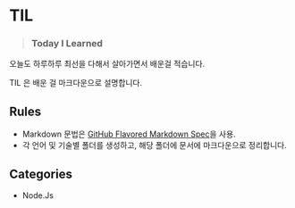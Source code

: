 # TIL

> ### Today I Learned

오늘도 하루하루 최선을 다해서 살아가면서 배운걸 적습니다.

TIL 은 배운 걸 마크다운으로 설명합니다.

## Rules

* Markdown 문법은 [GitHub Flavored Markdown Spec](https://help.github.com/categories/writing-on-github/)을 사용.
* 각 언어 및 기술별 폴더를 생성하고, 해당 폴더에 문서에 마크다운으로 정리합니다.

## Categories

* Node.Js
